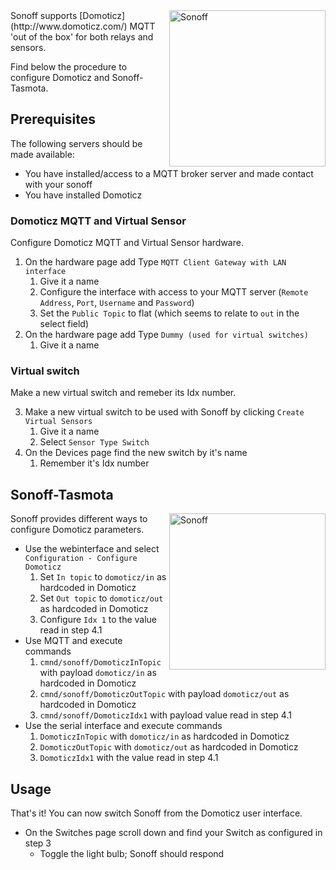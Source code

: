 <img alt="Sonoff" src="https://github.com/arendst/arendst.github.io/blob/master/media/domoticz2.jpg" width="250" align="right" /> 
Sonoff supports [Domoticz](http://www.domoticz.com/) MQTT 'out of the box' for both relays and sensors.

Find below the procedure to configure Domoticz and Sonoff-Tasmota.

## Prerequisites
The following servers should be made available:

- You have installed/access to a MQTT broker server and made contact with your sonoff
- You have installed Domoticz

### Domoticz MQTT and Virtual Sensor
Configure Domoticz MQTT and Virtual Sensor hardware.

1. On the hardware page add Type ```MQTT Client Gateway with LAN interface```
    1. Give it a name
    2. Configure the interface with access to your MQTT server (```Remote Address```, ```Port```, ```Username``` and ```Password```)
    3. Set the ```Public Topic``` to flat (which seems to relate to ```out``` in the select field)
2. On the hardware page add Type ```Dummy (used for virtual switches)```
    1. Give it a name

### Virtual switch
Make a new virtual switch and remeber its Idx number.

3. Make a new virtual switch to be used with Sonoff by clicking ```Create Virtual Sensors```
    1. Give it a name
    2. Select ```Sensor Type Switch```
4. On the Devices page find the new switch by it's name
    1. Remember it's Idx number

## Sonoff-Tasmota
<img alt="Sonoff" src="https://github.com/arendst/arendst.github.io/blob/master/media/domoticz3.jpg" width="250" align="right" /> 
Sonoff provides different ways to configure Domoticz parameters.

- Use the webinterface and select ```Configuration - Configure Domoticz```
    1. Set ```In topic``` to ```domoticz/in``` as hardcoded in Domoticz
    2. Set ```Out topic``` to ```domoticz/out``` as hardcoded in Domoticz
    3. Configure ```Idx 1``` to the value read in step 4.1
- Use MQTT and execute commands
    1. ```cmnd/sonoff/DomoticzInTopic``` with payload ```domoticz/in``` as hardcoded in Domoticz
    2. ```cmnd/sonoff/DomoticzOutTopic``` with payload ```domoticz/out``` as hardcoded in Domoticz
    3. ```cmnd/sonoff/DomoticzIdx1``` with payload value read in step 4.1
- Use the serial interface and execute commands
    1. ```DomoticzInTopic``` with ```domoticz/in``` as hardcoded in Domoticz
    2. ```DomoticzOutTopic``` with ```domoticz/out``` as hardcoded in Domoticz
    3. ```DomoticzIdx1``` with the value read in step 4.1

## Usage    
That's it! You can now switch Sonoff from the Domoticz user interface.

- On the Switches page scroll down and find your Switch as configured in step 3
    - Toggle the light bulb; Sonoff should respond